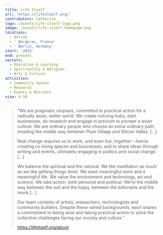 ```yaml
---
title: Life Itself
url: 'https://lifeitself.org/'
contributors: Catherine
logo: /assets/life-itself-logo.png
image: /assets/life-itself-homepage.png
locations:
  - Online
  - ' Bergerac, France'
  - ' Berlin, Germany'
start: '2015'
end: present
sectors:
  - Education & Learning
  - Spirituality & Religion
  - Arts & Culture
activities:
  - Community Spaces
  - Research
  - Events & Retreats
size: 4-10
---
```

> "We are pragmatic utopians, committed to practical action for a radically wiser, weller world. We create coliving hubs, start businesses, do research and engage in activism to pioneer a wiser culture. We are ordinary people who choose an extra-ordinary path, treading the middle way between Plum Village and Silicon Valley. [...]
> 
> Real change requires us to work, and even live, together – hence creating co-living spaces and businesses; and to share ideas through writing and events, ultimately engaging in politics and social change. [...]
> 
> We balance the spiritual and the rational. We like meditation as much as we like getting things done. We want meaningful work and a meaningful life. We value the environment and technology, art and science. We take action, both personal and political. We’re the middle way between the suit and the hippy, between the billionaire and the monk.[...]
> 
> Our team consists of artists, researchers, technologists and community builders. Despite these varied backgrounds, each shares a commitment to being wise and taking practical action to solve the collective challenges facing our society and culture."
> 
> https://lifeitself.org/about
